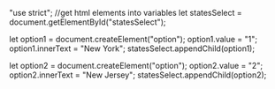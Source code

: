 "use strict";
//get html elements into variables
let statesSelect = document.getElementById("statesSelect");

let option1 = document.createElement("option");
option1.value = "1";
option1.innerText = "New York";
statesSelect.appendChild(option1);

let option2 = document.createElement("option");
option2.value = "2";
option2.innerText = "New Jersey";
statesSelect.appendChild(option2);